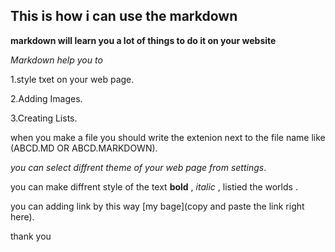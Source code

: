 ## This is how i can use the markdown ##

**markdown will learn you a lot of things to do it on your website** 

 *Markdown help you to*
 
  1.style txet on your web page.
  
  2.Adding Images.
  
  3.Creating Lists.
  
   when you make a file you should write the extenion next to the file name like (ABCD.MD OR ABCD.MARKDOWN).
   
  *you can select diffrent theme of your web page from settings*.
  
   you can make diffrent style of the text **bold** , *italic* , listied the worlds .
   
   you can adding link by this way [my bage](copy and paste the link right here).

   thank you
 
